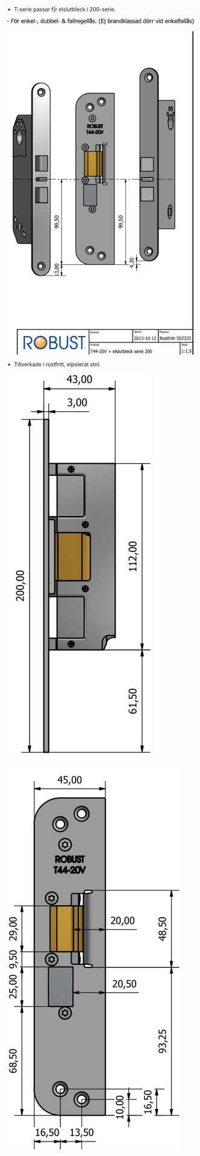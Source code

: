 - T-serie passar f|r elslutbleck i 200-serie.

![](_page_0_Figure_5.jpeg)

![](_page_0_Figure_3.jpeg)

- Tillverkade i rostfritt, elpolerat stnl.

![](_page_0_Figure_1.jpeg)

![](_page_0_Figure_2.jpeg)